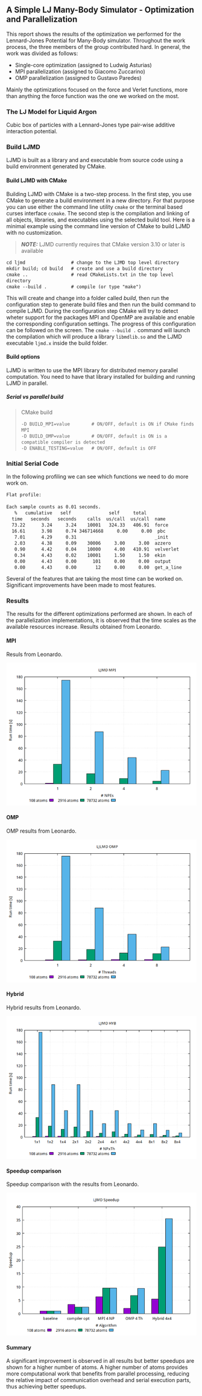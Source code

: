 ## A Simple LJ Many-Body Simulator - Optimization and Parallelization

This report shows the results of the optimization we performed for the Lennard-Jones Potential for Many-Body simulator. Throughout the work process, the three members of the group contributed hard. In general, the work was divided as follows:

 - Single-core optimization (assigned to Ludwig Asturias)
 - MPI parallelization (assigned to Giacomo Zuccarino)
 - OMP parallelization  (assigned to Gustavo Paredes)

 Mainly the optimizations focused on the force and Verlet functions, more than anything the force function was the one we worked on the most.

### The LJ Model for Liquid Argon

Cubic box of particles with a Lennard-Jones type pair-wise additive interaction
potential.

### Build LJMD

LJMD is built as a library and and executable from source code using a build
environment generated by CMake.

#### Build LJMD with CMake

Building LJMD with CMake is a two-step process. In the first step, you use
CMake to generate a build environment in a new directory. For that purpose you
can use either the command line utility `cmake` or the terminal based curses
interface `ccmake`. The second step is the compilation and linking of all
objects, libraries, and executables using the selected build tool. Here is a
minimal example using the command line version of CMake to build LJMD with no
customization.

> **_NOTE:_**  LJMD currently requires that CMake version 3.10 or later is
> available

```shell
cd ljmd                 # change to the LJMD top level directory
mkdir build; cd build   # create and use a build directory
cmake ..                # read CMakeLists.txt in the top level directory
cmake --build .         # compile (or type "make")
```

This will create and change into a folder called *build*, then run the
configuration step to generate build files and then run the build command to
compile LJMD. During the configuration step CMake will try to detect wheter
support for the packages MPI and OpenMP are available and enable the
corresponding configuration settings. The progress of this configuration can be
followed on the screen. The `cmake --build .` command will launch the
compilation which will produce a library `libmdlib.so` and the LJMD executable
`ljmd.x` inside the build folder.

#### Build options
LJMD is written to use the MPI library for distributed memory parallel
computation. You need to have that library installed for building and running
LJMD in parallel.

##### Serial vs parallel build

> CMake build
> ```shell
> -D BUILD_MPI=value        # ON/OFF, default is ON if CMake finds MPI
> -D BUILD_OMP=value        # ON/OFF, default is ON is a compatible compiler is detected
> -D ENABLE_TESTING=value   # ON/OFF, default is OFF
> ```



### Initial Serial Code

In the following profiling we can see which functions we need to do more work on.


```shell
Flat profile:

Each sample counts as 0.01 seconds.
   %   cumulative   self              self     total
  time   seconds   seconds    calls  us/call  us/call  name
  73.22      3.24     3.24    10001   324.33   406.91  force
  16.61      3.98     0.74 346714668     0.00     0.00  pbc
   7.01      4.29     0.31                             _init
   2.03      4.38     0.09    30006     3.00     3.00  azzero
   0.90      4.42     0.04    10000     4.00   410.91  velverlet
   0.34      4.43     0.02    10001     1.50     1.50  ekin
   0.00      4.43     0.00      101     0.00     0.00  output
   0.00      4.43     0.00       12     0.00     0.00  get_a_line
```
Several of the features that are taking the most time can be worked on. Significant improvements have been made to most features.
### Results

The results for the different optimizations performed are shown. 
In each of the parallelization implementations, it is observed that the time scales as the available resources increase. Results obtained from Leonardo.

#### MPI
Resuls from Leonardo.

![](./report/fig/runtime-mpi.png)

#### OMP
OMP results from Leonardo.

![](./report/fig/runtime-omp.png)

#### Hybrid

Hybrid results from Leonardo. 

![](./report/fig/runtime-hyb.png)

#### Speedup comparison
Speedup comparison with the results from Leonardo.

![](./report/fig/speedup-comparison.png)

#### Summary 

A significant improvement is observed in all results but better speedups are shown for a higher number of atoms. A higher number of atoms provides more computational work that benefits from parallel processing, reducing the relative impact of communication overhead and serial execution parts, thus achieving better speedups.


